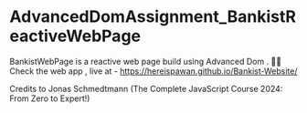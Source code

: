 # AdvancedDomAssignment_BankistReactiveWebPage
BankistWebPage is a reactive web page build using Advanced Dom .
😶‍🌫️Check the web app , live at - https://hereispawan.github.io/Bankist-Website/

Credits to Jonas Schmedtmann (The Complete JavaScript Course 2024: From Zero to Expert!)
